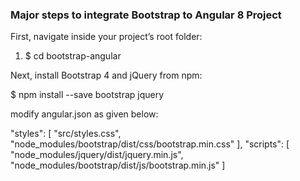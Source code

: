 ### Major steps to integrate Bootstrap to Angular 8 Project
First, navigate inside your project’s root folder:

 1. $ cd bootstrap-angular



Next, install Bootstrap 4 and jQuery from npm:

$ npm install --save bootstrap jquery

modify angular.json as given below:


"styles": [
      "src/styles.css", 
        "node_modules/bootstrap/dist/css/bootstrap.min.css"
      ],
      "scripts": [
        "node_modules/jquery/dist/jquery.min.js",
        "node_modules/bootstrap/dist/js/bootstrap.min.js"
      ]
